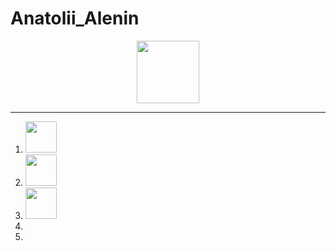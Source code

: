 # Anatolii_Alenin

<div id="header" align="center">
  <img src="https://media2.giphy.com/media/v1.Y2lkPTc5MGI3NjExNWtjZ3B0N2VwbXJrcm5uaXNwbm80NDcyaWpsY291aGUyOGd1czc4NCZlcD12MV9pbnRlcm5hbF9naWZfYnlfaWQmY3Q9Zw/jtXRDVzaCPXSynUz7h/giphy.gif" width="100"/>
</div>
<hr>
<ol>
  <li valign="middle"><img src="https://img.icons8.com/?size=100&id=20909&format=png&color=000000" width="50"/></li>
  <li><img src="https://img.icons8.com/?size=100&id=20909&format=png&color=000000" width="50"/></li>
  <li><img src="https://img.icons8.com/?size=100&id=20909&format=png&color=000000" width="50"/></li>
  <li></li>
  <li></li>
</ol>
